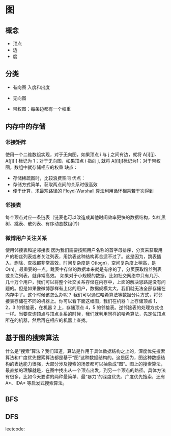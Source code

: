 # 图

## 概念

- 顶点
- 边
- 度

## 分类
- 有向图
入度和出度

- 无向图

- 带权图：每条边都有一个权重

## 内存中的存储

### 邻接矩阵
使用一个二维数组实现，对于无向图，如果顶点 i 与 j 之间有边，就将 A[i][j]、A[j][i] 标记为 1；对于无向图，如果顶点 i 指向 j, 就将 A[i][j]标记为1；对于带权图，数组中就存储相应的权重
缺点：
- 存储稀疏图时，比较浪费空间
优点：
- 存储方式简单，获取两点间的关系时很高效
- 便于计算，求最短路径的 [Floyd-Warshall 算法](https://zh.wikipedia.org/wiki/Floyd-Warshall%E7%AE%97%E6%B3%95)利用循环相乘若干次得到


### 邻接表
每个顶点对应一条链表（链表也可以改造成其他时间效率更快的数据结构，如红黑树、跳表、散列表、有序动态数组(?)）


### 微博用户关注关系

使用邻接表和逆邻接表
因为我们需要按照用户名称的首字母排序，分页来获取用户的粉丝列表或者关注列表，用跳表这种结构再合适不过了。这是因为，跳表插入、删除、查找都非常高效，时间复杂度是 O(logn)，空间复杂度上稍高，是 O(n)。最重要的一点，跳表中存储的数据本来就是有序的了，分页获取粉丝列表或关注列表，就非常高效。
如果对于小规模的数据，比如社交网络中只有几万、几十万个用户，我们可以将整个社交关系存储在内存中，上面的解决思路是没有问题的。但是如果像微博那样有上亿的用户，数据规模太大，我们就无法全部存储在内存中了。这个时候该怎么办呢？
我们可以通过哈希算法等数据分片方式，将邻接表存储在不同的机器上。你可以看下面这幅图，我们在机器 1 上存储顶点 1，2，3 的邻接表，在机器 2 上，存储顶点 4，5 的邻接表。逆邻接表的处理方式也一样。当要查询顶点与顶点关系的时候，我们就利用同样的哈希算法，先定位顶点所在的机器，然后再在相应的机器上查找。



## 基于图的搜索算法
什么是“搜索”算法？我们知道，算法是作用于具体数据结构之上的，深度优先搜索算法和广度优先搜索算法都是基于“图”这种数据结构的。这是因为，图这种数据结构的表达能力很强，大部分涉及搜索的场景都可以抽象成“图”。图上的搜索算法，最直接的理解就是，在图中找出从一个顶点出发，到另一个顶点的路径。具体方法有很多，比如今天要讲的两种最简单、最“暴力”的深度优先、广度优先搜索，还有 A*、IDA* 等启发式搜索算法。


## BFS

## DFS

leetcode:

